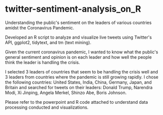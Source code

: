 # twitter-sentiment-analysis_on_R
Understanding the public's sentiment on the leaders of various countries amidst the Coronavirus Pandemic. 

Developed an R script to analyze and visualize live tweets using Twitter's API, ggplot2, tidytext, and tm (text mining). 

Given the current coronavirus pandemic, I wanted to know what the public's general sentiment and opinion is on each leader and how well the people think the leader is handling the crisis. 

I selected 3 leaders of countries that seem to be handling the crisis well and 3 leaders from countries where the pandemic is still growing rapidly. I chose the following countries: United States, India, China, Germany, Japan, and Britain and searched for tweets on their leaders: Donald Trump, Narendra Modi, Xi Jinping, Angela Merkel, Shinzo Abe, Boris Johnson. 

Please refer to the powerpoint and R code attached to understand data processing conducted and visualizations. 
